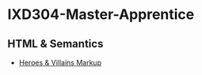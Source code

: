 # IXD304-Master-Apprentice

## HTML & Semantics

- [Heroes & Villains Markup](https://github.com/EvaMariaGarcia/IXD304-Master-Apprentice.index.html) 